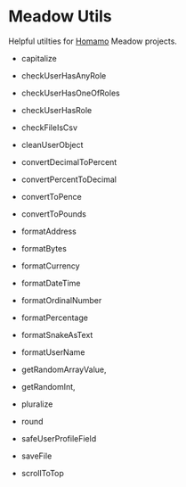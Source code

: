 # Meadow Utils

Helpful utilties for [Homamo](https://homamo.co) Meadow projects.

- capitalize

- checkUserHasAnyRole
- checkUserHasOneOfRoles
- checkUserHasRole
- checkFileIsCsv

- cleanUserObject

- convertDecimalToPercent
- convertPercentToDecimal
- convertToPence
- convertToPounds

- formatAddress
- formatBytes
- formatCurrency
- formatDateTime
- formatOrdinalNumber
- formatPercentage
- formatSnakeAsText
- formatUserName

- getRandomArrayValue,
- getRandomInt,

- pluralize
- round
- safeUserProfileField
- saveFile
- scrollToTop
